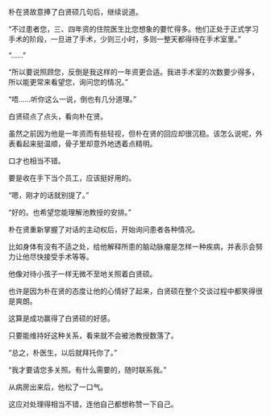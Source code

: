 朴在贤故意捧了白贤硕几句后，继续说道。

“不过患者您，三、四年资的住院医生比您想象的要忙得多。他们正处于正式学习手术的阶段，一旦进了手术，少则三小时，多则一整天都得待在手术室里。”

“……”

“所以要说照顾您，反倒是我这样的一年资更合适。我进手术室的次数要少得多，所以能更常来看望您，询问您的情况。”

“唔……听你这么一说，倒也有几分道理。”

白贤硕点了点头，看向朴在贤。

虽然之前因为他是一年资而有些轻视，但朴在贤的回应却很沉稳。该怎么说呢，外表看起来挺温顺，骨子里却意外地透着点精明。

口才也相当不错。

要是收在手下当个员工，应该挺好用的。

“嗯，刚才的话就别提了。”

“好的。也希望您能理解池教授的安排。”

朴在贤重新掌握了对话的主动权后，开始询问患者各种情况。

比如身体有没有不适之处，给他解释所患的脑动脉瘤是怎样一种疾病，并表示会努力让他尽快接受手术等等。

他像对待小孩子一样无微不至地关照着白贤硕。

也许是因为朴在贤的态度让他的心情好了起来，白贤硕在整个交谈过程中都笑得很是爽朗。

这算是成功赢得了白贤硕的好感。

只要能维持好这种关系，看来就不会被池教授数落了。

“总之，朴医生，以后就拜托你了。”

“我才要请您多关照。有什么需要的，随时联系我。”

从病房出来后，他松了一口气。

这应对处理得相当不错，连他自己都想称赞一下自己。
